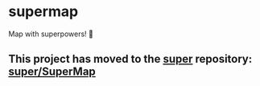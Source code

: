 # supermap
Map with superpowers! 💪

## This project has moved to the [super](https://github.com/clarketm/super) repository: [super/SuperMap](https://github.com/clarketm/super/tree/master/packages/supermap#readme)
